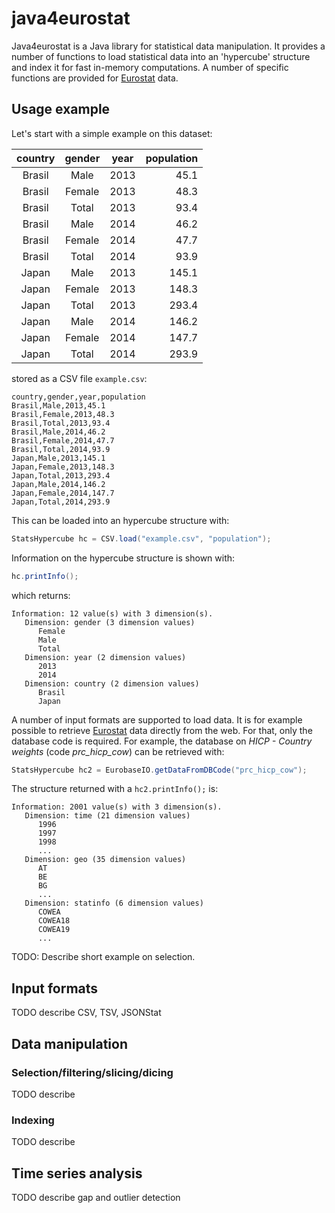 # java4eurostat
Java4eurostat is a Java library for statistical data manipulation. It provides a number of functions to load statistical data into an 'hypercube' structure and index it for fast in-memory computations. A number of specific functions are provided for [Eurostat](http://ec.europa.eu/eurostat/) data.

## Usage example

Let's start with a simple example on this dataset:

|country|gender|year|population|
|:--:|:--:|:--:| --:|
|Brasil|Male|2013|45.1|
|Brasil|Female|2013|48.3|
|Brasil|Total|2013|93.4|
|Brasil|Male|2014|46.2|
|Brasil|Female|2014|47.7|
|Brasil|Total|2014|93.9|
|Japan|Male|2013|145.1|
|Japan|Female|2013|148.3|
|Japan|Total|2013|293.4|
|Japan|Male|2014|146.2|
|Japan|Female|2014|147.7|
|Japan|Total|2014|293.9|

stored as a CSV file `example.csv`:

```
country,gender,year,population
Brasil,Male,2013,45.1
Brasil,Female,2013,48.3
Brasil,Total,2013,93.4
Brasil,Male,2014,46.2
Brasil,Female,2014,47.7
Brasil,Total,2014,93.9
Japan,Male,2013,145.1
Japan,Female,2013,148.3
Japan,Total,2013,293.4
Japan,Male,2014,146.2
Japan,Female,2014,147.7
Japan,Total,2014,293.9
```

This can be loaded into an hypercube structure with:

```java
StatsHypercube hc = CSV.load("example.csv", "population");
```

Information on the hypercube structure is shown with:

```java
hc.printInfo();
```

which returns:

```
Information: 12 value(s) with 3 dimension(s).
   Dimension: gender (3 dimension values)
      Female
      Male
      Total
   Dimension: year (2 dimension values)
      2013
      2014
   Dimension: country (2 dimension values)
      Brasil
      Japan
```

A number of input formats are supported to load data. It is for example possible to retrieve [Eurostat](http://ec.europa.eu/eurostat/) data directly from the web. For that, only the database code is required. For example, the database on *HICP - Country weights* (code *prc_hicp_cow*) can be retrieved with:

```java
StatsHypercube hc2 = EurobaseIO.getDataFromDBCode("prc_hicp_cow");
```

The structure returned with a ```hc2.printInfo();``` is:

```
Information: 2001 value(s) with 3 dimension(s).
   Dimension: time (21 dimension values)
      1996
      1997
      1998
      ...
   Dimension: geo (35 dimension values)
      AT
      BE
      BG
      ...
   Dimension: statinfo (6 dimension values)
      COWEA
      COWEA18
      COWEA19
      ...
```

TODO: Describe short example on selection.

## Input formats
TODO describe CSV, TSV, JSONStat

## Data manipulation
### Selection/filtering/slicing/dicing
TODO describe
### Indexing
TODO describe
## Time series analysis
TODO describe gap and outlier detection
